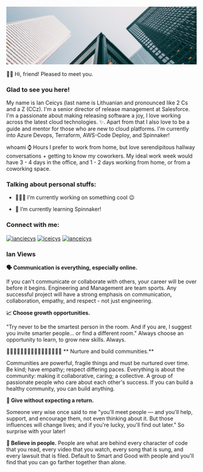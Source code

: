 ![Banner](https://raw.githubusercontent.com/ianceicys/ianceicys/main/GitHub-Profile-Cover.jpg)

<!-- welcome message -->
🙋‍♀️ Hi, friend! Pleased to meet you.

<h3>Glad to see you here!</h3>

<!-- About me -->
<p>
My name is Ian Ceicys (last name is Lithuanian and pronounced like 2 Cs and a Z (CCz). I'm a senior director of release management at Salesforce. I'm a passionate about making releasing software a joy, I love working across the latest cloud technologies. ✨. Apart from that I also love to be a guide and mentor for those who are new to cloud platforms. I'm currently into Azure Devops, Terraform, AWS-Code Deploy, and Spinnaker!
</p>

whoami
⌚ Hours
I prefer to work from home, but love serendipitous hallway conversations + getting to know my coworkers. My ideal work week would have 3 - 4 days in the office, and 1 - 2 days working from home, or from a coworking space.

<!-- Personal Stuffs -->
<h3> Talking about personal stuffs:</h3>

- 👨🏽‍💻 I’m currently working on something cool 😉

- 🌱 I’m currently learning Spinnaker!


<!-- Connect with me -->
<h3 align="left">Connect with me:</h3>
<p align="left">

<a href="https://twitter.com/ianceicys" target="blank"><img align="center" src="https://github.com/kmhmubin/kmhmubin/blob/master/assets/twitter.svg" alt="ianciecys" height="30" width="30" /></a>
<a href="https://linkedin.com/in/ianceicys" target="blank"><img align="center" src="https://github.com/kmhmubin/kmhmubin/blob/master/assets/linkedin.svg" alt="iceicys" height="30" width="30" /></a>
<a href="https://dev.to/ianceicys" target="blank"><img align="center" src="https://github.com/kmhmubin/kmhmubin/blob/master/assets/dev.svg" alt="ianceicys" height="30" width="30" /></a>
</p>

<h3>Ian Views</h3>

**🗣 Communication is everything, especially online.**

  If you can't communicate or collaborate with others, your career will be over before it begins. Engineering and Management are team sports. Any successful project will have a   strong emphasis on communication, collaboration, empathy, and respect - not just engineering.

**📈 Choose growth opportunities.**

  "Try never to be the smartest person in the room. And if you are, I suggest you invite smarter people… or find a different room." Always choose an opportunity to learn, to       grow new skills. Always.

👩‍🎤👨‍🎤👩‍🦰👨‍🦱👳‍♂️💂‍♂️👩‍💼🧙‍♂️ ** Nurture and build communities.**

  Communities are powerful, fragile things and must be nurtured over time. Be kind; have empathy; respect differing paces. Everything is about the community: making it             collaborative, caring; a collective. A group of passionate people who care about each other's success. If you can build a healthy community, you can build anything.

**🎁 Give without expecting a return.**

  Someone very wise once said to me "you'll meet people — and you'll help, support, and encourage them, not even thinking about it. But those influences will change lives; and     if you're lucky, you'll find out later." So surprise with your later!

**🙏 Believe in people.**
  People are what are behind every character of code that you read, every video that you watch, every song that is sung, and every lawsuit that is filed. Default to Smart and     Good with people and you'll find that you can go farther together than alone.

<!--
**ianceicys/ianceicys** is a ✨ _special_ ✨ repository because its `README.md` (this file) appears on your GitHub profile.

Here are some ideas to get you started:

- 🔭 I’m currently working on ...
- 🌱 I’m currently learning ...
- 👯 I’m looking to collaborate on ...
- 🤔 I’m looking for help with ...
- 💬 Ask me about ...
- 📫 How to reach me: ...
- 😄 Pronouns: ...
- ⚡ Fun fact: ...
-->
